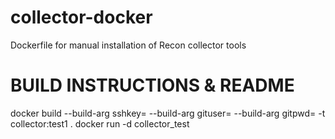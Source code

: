 # collector-docker
Dockerfile for manual installation of Recon collector tools


# BUILD INSTRUCTIONS & README
 docker build --build-arg sshkey=<local public key file> --build-arg gituser=<git username> --build-arg gitpwd=<git token> -t collector:test1 .
 docker run -d collector_test
